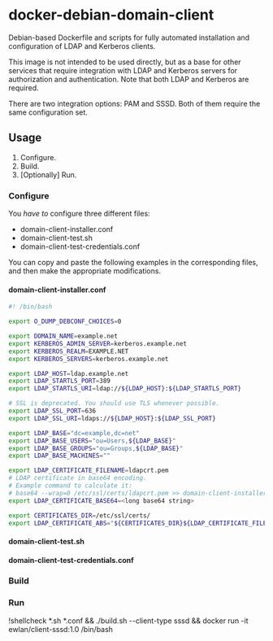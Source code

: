 
# docker-debian-domain-client

Debian-based Dockerfile and scripts for fully automated installation and configuration of LDAP and Kerberos clients.

This image is not intended to be used directly, but as a base for other services that require integration with LDAP and Kerberos servers for authorization and authentication. Note that both LDAP and Kerberos are required.

There are two integration options: PAM and SSSD. Both of them require the same configuration set.

## Usage

1. Configure.
2. Build.
3. [Optionally] Run.

### Configure
You *have to* configure three different files:
* domain-client-installer.conf
* domain-client-test.sh
* domain-client-test-credentials.conf

You can copy and paste the following examples in the corresponding files, and then make the appropriate modifications.

#### domain-client-installer.conf
```bash
#! /bin/bash

export O_DUMP_DEBCONF_CHOICES=0

export DOMAIN_NAME=example.net
export KERBEROS_ADMIN_SERVER=kerberos.example.net
export KERBEROS_REALM=EXAMPLE.NET
export KERBEROS_SERVERS=kerberos.example.net

export LDAP_HOST=ldap.example.net
export LDAP_STARTLS_PORT=389
export LDAP_STARTLS_URI=ldap://${LDAP_HOST}:${LDAP_STARTLS_PORT}

# SSL is deprecated. You should use TLS whenever possible.
export LDAP_SSL_PORT=636
export LDAP_SSL_URI=ldaps://${LDAP_HOST}:${LDAP_SSL_PORT}

export LDAP_BASE="dc=example,dc=net"
export LDAP_BASE_USERS="ou=Users,${LDAP_BASE}"
export LDAP_BASE_GROUPS="ou=Groups,${LDAP_BASE}"
export LDAP_BASE_MACHINES=""

export LDAP_CERTIFICATE_FILENAME=ldapcrt.pem
# LDAP certificate in base64 encoding.
# Example command to calculate it:
# base64 --wrap=0 /etc/ssl/certs/ldapcrt.pem >> domain-client-installer.conf
export LDAP_CERTIFICATE_BASE64=<long base64 string>

export CERTIFICATES_DIR=/etc/ssl/certs/
export LDAP_CERTIFICATE_ABS="${CERTIFICATES_DIR}${LDAP_CERTIFICATE_FILENAME}"
```

#### domain-client-test.sh
#### domain-client-test-credentials.conf

### Build


### Run

!shellcheck *.sh *.conf && ./build.sh --client-type sssd && docker run -it ewlan/client-sssd:1.0 /bin/bash
